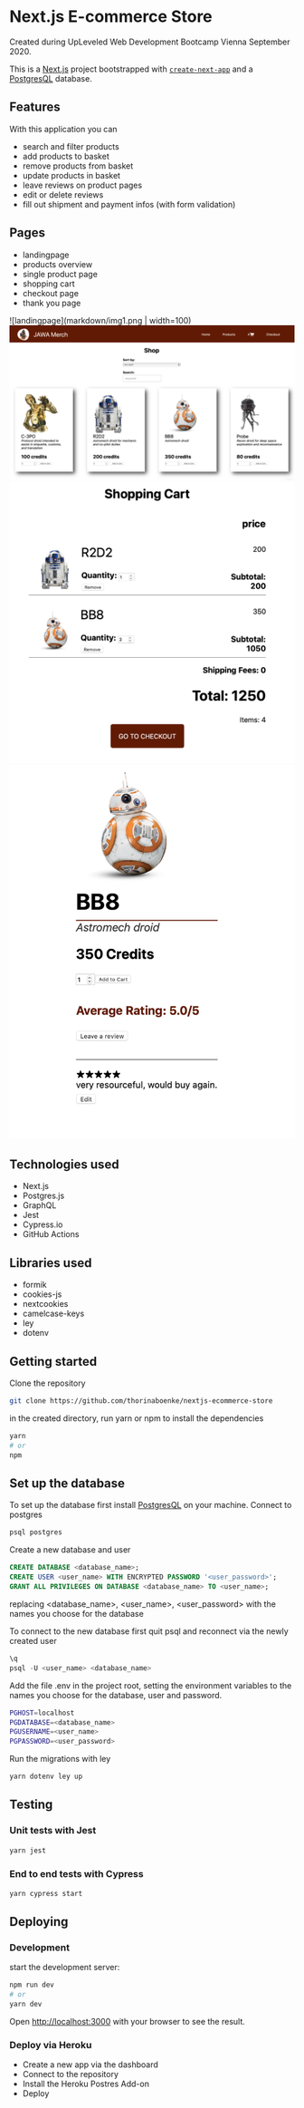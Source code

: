 # Next.js E-commerce Store
Created during UpLeveled Web Development Bootcamp Vienna September 2020.

This is a [Next.js](https://nextjs.org/) project bootstrapped with [`create-next-app`](https://github.com/vercel/next.js/tree/canary/packages/create-next-app) and a [PostgresQL](https://www.postgresql.org) database.

## Features

With this application you can
- search and filter products
- add products to basket
- remove products from basket
- update products in basket
- leave reviews on product pages
- edit or delete reviews
- fill out shipment and payment infos (with form validation)

## Pages

- landingpage
- products overview
- single product page
- shopping cart
- checkout page
- thank you page

![landingpage](markdown/img1.png | width=100) ![Shop](markdown/img2.png 'Shop') ![Product](markdown/img3.png 'Pruduct') ![Cart](markdown/img4.png 'Cart')

## Technologies used

- Next.js
- Postgres.js
- GraphQL
- Jest
- Cypress.io
- GitHub Actions

## Libraries used

- formik
- cookies-js
- nextcookies
- camelcase-keys
- ley
- dotenv

## Getting started

Clone the repository
```bash
git clone https://github.com/thorinaboenke/nextjs-ecommerce-store
```
in the created directory, run yarn or npm to install the dependencies
```bash
yarn
# or
npm
```

## Set up the database

To set up the database first install [PostgresQL](https://www.postgresql.org) on your machine.
Connect to postgres
```sh
psql postgres
```

Create a new database and user
```sql
CREATE DATABASE <database_name>;
CREATE USER <user_name> WITH ENCRYPTED PASSWORD '<user_password>';
GRANT ALL PRIVILEGES ON DATABASE <database_name> TO <user_name>;
```
replacing <database_name>, <user_name>, <user_password> with the names you choose for the database

To connect to the new database first quit psql and reconnect via the newly created user
```sql
\q
psql -U <user_name> <database_name>
```

Add the file .env in the project root, setting the environment variables to the names you choose for the database, user and password.
```sh
PGHOST=localhost
PGDATABASE=<database_name>
PGUSERNAME=<user_name>
PGPASSWORD=<user_password>
```

Run the migrations with ley

```sh
yarn dotenv ley up
```

## Testing

### Unit tests with Jest

```bash
yarn jest
```

### End to end tests with Cypress

```bash
yarn cypress start
```

## Deploying

### Development

start the development server:
```bash
npm run dev
# or
yarn dev
```
Open [http://localhost:3000](http://localhost:3000) with your browser to see the result.

### Deploy via Heroku

- Create a new app via the dashboard
- Connect to the repository
- Install the Heroku Postres Add-on
- Deploy









